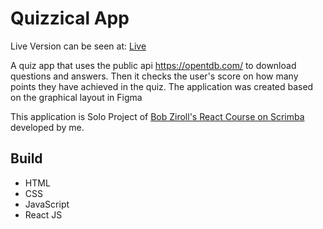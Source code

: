 #  Quizzical App 

Live Version can be seen at: [Live]()

A quiz app that uses the public api https://opentdb.com/ to download questions and answers. Then it checks the user's score on how many points they have achieved in the quiz. The application was created based on the graphical layout in Figma

This application is Solo Project of [Bob Ziroll's React Course on Scrimba](https://scrimba.com/learn/learnreact) developed by me.
## Build 

- HTML 
- CSS 
- JavaScript
- React JS

